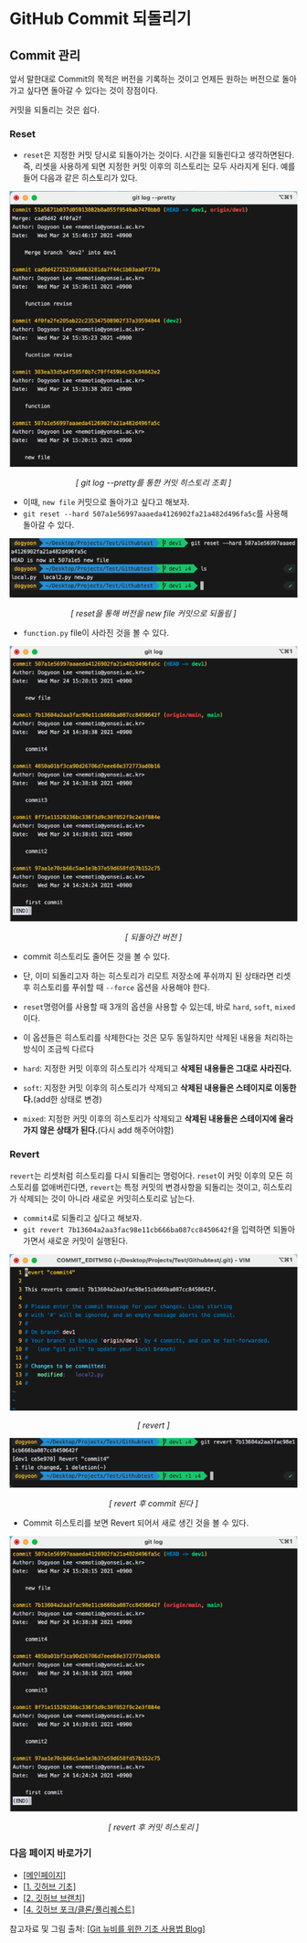 # GitHub Commit 되돌리기
## Commit 관리

앞서 말한대로 Commit의 목적은 버전을 기록하는 것이고 언제든 원하는 버전으로 돌아가고 싶다면 돌아갈 수 있다는 것이 장점이다.

커밋을 되돌리는 것은 쉽다.

### Reset

- `reset`은 지정한 커밋 당시로 되돌아가는 것이다. 시간을 되돌린다고 생각하면된다. 즉, 리셋을 사용하게 되면 지정한 커밋 이후의 히스토리는 모두 사라지게 된다. 예를들어 다음과 같은 히스토리가 있다.


<p align="center">
	<img src='./images/43.png'>
</p>
<p align="center">
    <em>[ git log --pretty를 통한 커밋 히스토리 조회 ]</em>
</p>

- 이때, `new file` 커밋으로 돌아가고 싶다고 해보자.
- `git reset --hard 507a1e56997aaaeda4126902fa21a482d496fa5c`를 사용해 돌아갈 수 있다.

<p align="center">
	<img src='./images/44.png'>
</p>
<p align="center">
    <em>[ reset을 통해 버전을 new file 커밋으로 되돌림 ]</em>
</p>

- `function.py` file이 사라진 것을 볼 수 있다.

<p align="center">
	<img src='./images/45.png'>
</p>
<p align="center">
    <em>[ 되돌아간 버전 ]</em>
</p>

- commit 히스토리도 줄어든 것을 볼 수 있다.
- 단, 이미 되돌리고자 하는 히스토리가 리모트 저장소에 푸쉬까지 된 상태라면 리셋 후 히스토리를 푸쉬할 때 `--force` 옵션을 사용해야 한다.


- `reset`명령어를 사용할 때 3개의 옵션을 사용할 수 있는데, 바로 `hard`, `soft`, `mixed`이다.
- 이 옵션들은 히스토리를 삭제한다는 것은 모두 동일하지만 삭제된 내용을 처리하는 방식이 조금씩 다르다

- `hard`: 지정한 커밋 이후의 히스토리가 삭제되고 **삭제된 내용들은 그대로 사라진다.**
- `soft`: 지정한 커밋 이후의 히스토리가 삭제되고 **삭제된 내용들은 스테이지로 이동한다.**(add한 상태로 변경)
- `mixed`: 지정한 커밋 이후의 히스토리가 삭제되고 **삭제된 내용들은 스테이지에 올라가지 않은 상태가 된다.**(다시 add 해주어야함)

### Revert

`revert`는 리셋처럼 히스토리를 다시 되돌리는 명렁어다. `reset`이 커밋 이후의 모든 히스토리를 없애버린다면, `revert`는 특정 커밋의 변경사항을 되돌리는 것이고, 히스토리가 삭제되는 것이 아니라 새로운 커밋히스토리로 남는다.


- `commit4`로 되돌리고 싶다고 해보자. 
- `git revert 7b13604a2aa3fac98e11cb666ba087cc8450642f`을 입력하면 되돌아가면서 새로운 커밋이 실행된다.

<p align="center">
	<img src='./images/46.png'>
</p>
<p align="center">
    <em>[ revert ]</em>
</p>

<p align="center">
	<img src='./images/47.png'>
</p>
<p align="center">
    <em>[ revert 후 commit 된다 ]</em>
</p>

- Commit 히스토리를 보면 Revert 되어서 새로 생긴 것을 볼 수 있다.

<p align="center">
	<img src='./images/45.png'>
</p>
<p align="center">
    <em>[ revert 후 커밋 히스토리 ]</em>
</p>


### 다음 페이지 바로가기

- [[메인페이지]](./README.md)
-  [[1. 깃허브 기초]](./GitHub_Basic.md.md)
-  [[2. 깃허브 브랜치]](./GitHub_Branch.md)
-  [[4. 깃허브 포크/클론/풀리퀘스트]](./GitHub_Fork_Clone_Pull_Request.md)

참고자료 및 그림 출처: [[Git 뉴비를 위한 기초 사용법 Blog]](https://evan-moon.github.io/2019/07/28/git-tutorial-advanced/)